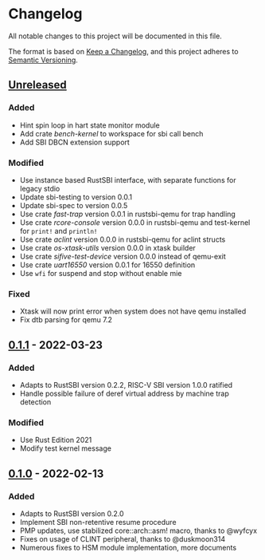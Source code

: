 # Changelog

All notable changes to this project will be documented in this file.

The format is based on [Keep a Changelog](https://keepachangelog.com/en/1.0.0/), and this project adheres to [Semantic Versioning](https://semver.org/spec/v2.0.0.html).

## [Unreleased]

### Added

- Hint spin loop in hart state monitor module
- Add crate *bench-kernel* to workspace for sbi call bench
- Add SBI DBCN extension support

### Modified

- Use instance based RustSBI interface, with separate functions for legacy stdio
- Update sbi-testing to version 0.0.1
- Update sbi-spec to version 0.0.5
- Use crate *fast-trap* version 0.0.1 in rustsbi-qemu for trap handling
- Use crate *rcore-console* version 0.0.0 in rustsbi-qemu and test-kernel for `print!` and `println!`
- Use crate *aclint* version 0.0.0 in rustsbi-qemu for aclint structs
- Use crate *os-xtask-utils* version 0.0.0 in xtask builder
- Use crate *sifive-test-device* version 0.0.0 instead of qemu-exit
- Use crate *uart16550* version 0.0.1 for 16550 definition
- Use `wfi` for suspend and stop without enable mie

### Fixed

- Xtask will now print error when system does not have qemu installed
- Fix dtb parsing for qemu 7.2

## [0.1.1] - 2022-03-23

### Added

- Adapts to RustSBI version 0.2.2, RISC-V SBI version 1.0.0 ratified
- Handle possible failure of deref virtual address by machine trap detection

### Modified

- Use Rust Edition 2021
- Modify test kernel message

## [0.1.0] - 2022-02-13

### Added

- Adapts to RustSBI version 0.2.0
- Implement SBI non-retentive resume procedure
- PMP updates, use stabilized core::arch::asm! macro, thanks to @wyfcyx
- Fixes on usage of CLINT peripheral, thanks to @duskmoon314
- Numerous fixes to HSM module implementation, more documents

[Unreleased]: https://github.com/rustsbi/rustsbi-qemu/compare/v0.1.1...HEAD
[0.1.1]: https://github.com/rustsbi/rustsbi-qemu/compare/v0.1.0...v0.1.1
[0.1.0]: https://github.com/rustsbi/rustsbi-qemu/releases/tag/v0.1.0

